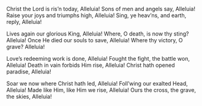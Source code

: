 Christ the Lord is ris’n today, Alleluia! 
Sons of men and angels say, Alleluia! 
Raise your joys and triumphs high, Alleluia! 
Sing, ye heav’ns, and earth, reply, Alleluia!

Lives again our glorious King, Alleluia! 
Where, O death, is now thy sting? Alleluia! 
Once He died our souls to save, Alleluia! 
Where thy victory, O grave? Alleluia!

Love’s redeeming work is done, Alleluia! 
Fought the fight, the battle won, Alleluia! 
Death in vain forbids Him rise, Alleluia! 
Christ hath opened paradise, Alleluia!

Soar we now where Christ hath led, Alleluia! 
Foll’wing our exalted Head, Alleluia! 
Made like Him, like Him we rise, Alleluia! 
Ours the cross, the grave, the skies, Alleluia!